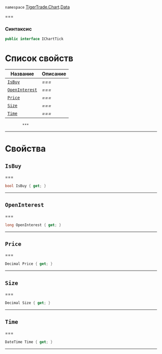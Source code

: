 
`namespace` [TigerTrade.Chart](../../TigerTrade.Chart.md).[Data](../../TigerTrade.Chart/Data.md)


===

### Синтаксис
```csharp
public interface IChartTick
```


# Список свойств
| Название | Описание |
| --- | --- |
| [`IsBuy`](#property-isbuy) | *===* |
| [`OpenInterest`](#property-openinterest) | *===* |
| [`Price`](#property-price) | *===* |
| [`Size`](#property-size) | *===* |
| [`Time`](#property-time) | *===* |




            ***  
 ***  
# Свойства

## `IsBuy`<a href="property-isbuy" id="property-isbuy"></a>
===
```csharp
bool IsBuy { get; }
```  
***

## `OpenInterest`<a href="property-openinterest" id="property-openinterest"></a>
===
```csharp
long OpenInterest { get; }
```  
***

## `Price`<a href="property-price" id="property-price"></a>
===
```csharp
Decimal Price { get; }
```  
***

## `Size`<a href="property-size" id="property-size"></a>
===
```csharp
Decimal Size { get; }
```  
***

## `Time`<a href="property-time" id="property-time"></a>
===
```csharp
DateTime Time { get; }
```  
***

